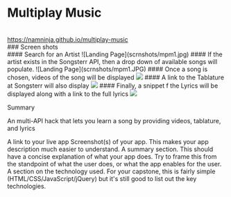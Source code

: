 # Multiplay Music
<br>
<a href="https://namninja.github.io/multiplay-music/">https://namninja.github.io/multiplay-music</a>
<br>
### Screen shots
<br>
#### Search for an Artist
![Landing Page](scrnshots/mpm1.jpg)
#### If the artist exists in the Songsterr API, then a drop down of available songs will populate.
![Landing Page](scrnshots/mpm1.JPG)
#### Once a song is chosen, videos of the song will be displayed
<img src="https://imgur.com/s659Xy4">
#### A link to the Tablature at Songsterr will also display
<img src="https://imgur.com/9gLd6qT">
#### Finally, a snippet f the Lyrics will be displayed along with a link to the full lyrics
<img src="https://imgur.com/C9dLm8D">

Summary

An multi-API hack that lets you learn a song by providing videos, tablature, and lyrics



A link to your live app
Screenshot(s) of your app. This makes your app description much easier to understand.
A summary section. This should have a concise explanation of what your app does. Try to frame this from the standpoint of what the user does, or what the app enables for the user.
A section on the technology used. For your capstone, this is fairly simple (HTML/CSS/JavaScript/jQuery) but it's still good to list out the key technologies.
